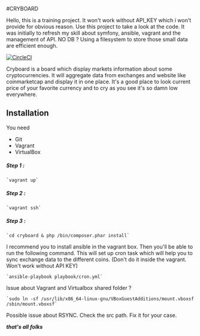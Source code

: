#CRYBOARD

Hello, this is a training project. It won't work without API_KEY which i won't provide for obvious reason. 
Use this project to take a look at the code. It was initially to refresh my skill about symfony, ansible, vagrant and the management of API. 
NO DB ? Using a filesystem to store those small data are efficient enough. 

[![CircleCI](https://circleci.com/bb/vperillat/cryboard.svg?style=shield&circle-token=1375da6d6b571a85451dd257bd5318f8ec4352f4)](https://circleci.com/bb/vperillat/cryboard)

Cryboard is a board which display markets information about some cryptocurrencies.
It will aggregate data from exchanges and website like coinmarketcap and display it in one place.
It's a good place to look current price of your favorite currency and to cry as you see it's so damn low everywhere.

## Installation
You need 
* Git
* Vagrant 
* VirtualBox

##### Step 1 :
    `vagrant up`

##### Step 2 :
    `vagrant ssh`

##### Step 3 :
    `cd cryboard & php /bin/composer.phar install`
    
I recommend you to install ansible in the vagrant box. Then you'll be able to run the following command. This will set up cron task which will help you to sync exchange data to the different coins. (Don't do it inside the vagrant. Won't work without API KEY)

    `ansible-playbook playbook/cron.yml`


Issue about Vagrant and Virtualbox shared folder ?
    
    `sudo ln -sf /usr/lib/x86_64-linux-gnu/VBoxGuestAdditions/mount.vboxsf /sbin/mount.vboxsf̀`

Possible issue about RSYNC. Check the src path. Fix it for your case.

_**that's all folks**_
